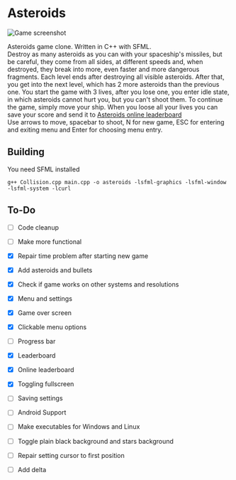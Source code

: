 # Asteroids

![Game screenshot](https://maciej.ml/projects/Asteroids/Asteroids.png)

Asteroids game clone. Written in C++ with SFML.  
Destroy as many asteroids as you can with your spaceship's missiles, but be careful, they come from all sides, at different speeds and, when destroyed, they break into more, even faster and more dangerous fragments.
Each level ends after destroying all visible asteroids. After that, you get into the next level, which has 2 more asteroids than the previous one.
You start the game with 3 lives, after you lose one, you enter idle state, in which asteroids cannot hurt you, but you can't shoot them. To continue the game, simply move your ship. When you loose all your lives you can save your score and send it to [Asteroids online leaderboard](https://maciej.ml/Asteroids/)  
Use arrows to move, spacebar to shoot, N for new game, ESC for entering and exiting menu and Enter for choosing menu entry.

## Building
You need SFML installed
````shell
g++ Collision.cpp main.cpp -o asteroids -lsfml-graphics -lsfml-window -lsfml-system -lcurl
````
## To-Do
* [ ] Code cleanup
* [ ] Make more functional
* [x] Repair time problem after starting new game
* [x] Add asteroids and bullets
* [x] Check if game works on other systems and resolutions
* [x] Menu and settings
* [x] Game over screen
* [x] Clickable menu options
* [ ] Progress bar
* [x] Leaderboard
* [x] Online leaderboard
* [x] Toggling fullscreen
* [ ] Saving settings
* [ ] Android Support
* [ ] Make executables for Windows and Linux
* [ ] Toggle plain black background and stars background
* [ ] Repair setting cursor to first position
* [ ] Add delta


